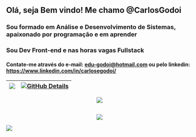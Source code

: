  ## Olá, seja Bem vindo! Me chamo @CarlosGodoi
 ### Sou formado em Análise e Desenvolvimento de Sistemas, apaixonado por programação e em aprender
 ### Sou Dev Front-end e nas horas vagas Fullstack
 #### Contate-me através do e-mail: edu-godoi@hotmail.com ou pelo linkedin: https://www.linkedin.com/in/carlosegodoi/


 | ![](http://github-profile-summary-cards.vercel.app/api/cards/stats?username=carlosgodoi&theme=gruvbox) | [![GitHub Details](http://github-profile-summary-cards.vercel.app/api/cards/profile-details?username=carlosgodoi&theme=gruvbox)](https://github.com/vn7n24fzkq/github-profile-summary-cards) |  
 | ----------- | ----------- |

 <div align="center" >
<a href="https://skillicons.dev"   >
  <img src="https://skillicons.dev/icons?i=git,vscode,javascript,typescript,css,html,react,next,tailwind,sass,nodejs,express,docker,figma,github,jest,materialui,linux,postman,styledcomponents,vercel,vite,postgres"/>
</a>
  <br />

  </div>

##
   <div align="center" >
     <img src="https://github-profile-trophy.vercel.app/?username=isaac545454&row=1&column=6&theme=dracula&margin-w=15&margin-h=15"/>
  </div>
  
<a href="https://www.linkedin.com/in/carlosegodoi/" rel="nofollow"><img src="https://camo.githubusercontent.com/c00f87aeebbec37f3ee0857cc4c20b21fefde8a96caf4744383ebfe44a47fe3f/68747470733a2f2f696d672e736869656c64732e696f2f62616467652f2d4c696e6b6564496e2d2532333030373742353f7374796c653d666f722d7468652d6261646765266c6f676f3d6c696e6b6564696e266c6f676f436f6c6f723d7768697465" data-canonical-src="https://img.shields.io/badge/-LinkedIn-%230077B5?style=for-the-badge&amp;logo=linkedin&amp;logoColor=white" style="max-width: 100%;"></a>


